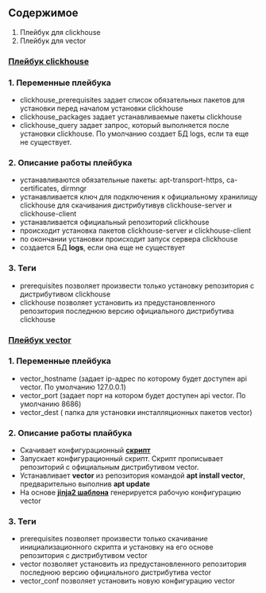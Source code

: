 ## Содержимое

1. Плейбук для clickhouse
2. Плейбук для vector

###  [Плейбук clickhouse](site.yml)

### 1. Переменные плейбука

- clickhouse_prerequisites задает список обязательных пакетов для установки перед началом установки clickhouse
- clickhouse_packages  задает устанавливаемые пакеты clickhouse
- clickhouse_query задает запрос, который выполняется после установки clickhouse. По умолчанию создает БД logs, если та еще не существует.

### 2. Описание работы плейбука

- устанавливаются обязательные пакеты: apt-transport-https, ca-certificates, dirmngr
- устанавливается ключ для подключения к официальному хранилищу clickhouse для скачивания дистрибутивув clickhouse-server и clickhouse-client
- устанавливается официальный репозиторий clickhouse
- происходит установка пакетов clickhouse-server и clickhouse-client
- по окончании установки происходит запуск сервера clickhouse
- создается БД **logs**, если она еще не существует

### 3. Теги 

- prerequisites позволяет произвести только установку репозитория с дистрибутивом clickhouse
- clickhouse позволяет установить из предустановленного репозитория последнюю версию официального дистрибутива clickhouse

### [Плейбук vector](vector.yml)

### 1. Переменные плейбука

- vector_hostname (задает ip-адрес по которому будет доступен api vector. По умолчанию 127.0.0.1)
- vector_port (задает порт на котором будет доступен api vector. По умолчанию 8686)
- vector_dest ( папка для установки инсталляционных пакетов vector)

### 2. Описание работы плайбука 

- Скачивает конфигурационный **[скрипт](https://repositories.timber.io/public/vector/cfg/setup/bash.deb.sh)**
- Запускает конфигурационный скрипт. Скрипт прописывает репозиторий с официальным дистрибутивом vector.
- Устанавливает **vector** из репозитория командой **apt install vector**, предварительно выполнив **apt update**
- На основе **[jinja2 шаблона](vector/vector.j2)** генерируется рабочую конфигурацию vector 

### 3. Теги 

- prerequisites позволяет произвести только скачивание инициализационного скрипта и установку на его основе репозитория с дистрибутивом vector
- vector позволяет установить из предустановленного репозитория последнюю версию официального дистрибутива vector
- vector_conf позволяет установить новую конфигурацию vector

